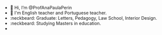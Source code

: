 - 👋 Hi, I’m @ProfAnaPaulaPerin
- 👀 I'm English teacher and Portuguese teacher.
- :neckbeard: Graduate: Letters, Pedagogy, Law School, Interior Design.
- :neckbeard: Studying Masters in education.
- 

<!---
ProfAnaPaulaPerin/ProfAnaPaulaPerin is a ✨ special ✨ repository because its `README.md` (this file) appears on your GitHub profile.
You can click the Preview link to take a look at your changes.
--->
